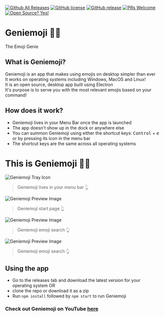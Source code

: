 [![Github All Releases](https://img.shields.io/github/downloads/virejdasani/geniemoji/total.svg)]()
[![GitHub license](https://img.shields.io/github/license/virejdasani/geniemoji)](https://github.com/virejdasani/geniemoji/blob/master/LICENSE)
[![GitHub release](https://img.shields.io/github/release/virejdasani/geniemoji)](https://GitHub.com/virejdasani/geniemoji/releases/)
[![PRs Welcome](https://img.shields.io/badge/PRs-welcome-brightgreen.svg?style=flat-square)](http://makeapullrequest.com)
[![Open Source? Yes!](https://badgen.net/badge/Open%20Source%20%3F/Yes%21/blue?icon=github)](https://github.com/virejdasani/geniemoji/)

# Geniemoji 🧞‍♂️
The Emoji Genie

## What is Geniemoji?
Geniemoji is an app that makes using emojis on desktop simpler than ever           
It works on operating systems including Windows, MacOS and Linux!           
It is an open source, desktop app built using Electron                         
It's purpose is to serve you with the most relevant emojis based on your command!

## How does it work?
- Geniemoji lives in your Menu Bar once the app is launched
- The app doesn't show up in the dock or anywhere else
- You can summon Geniemoji using either the shortcut keys: <kbd>Control</kbd> + <kbd>e</kbd> or by pressing its icon in the menu bar
- The shortcut keys are the same across all operating systems

# This is Geniemoji 🧞‍♂️
<img src="https://github.com/virejdasani/Geniemoji/blob/master/assets/PreviewImg/SC-menuBarIcon.png" alt="Geniemoji Tray Icon">

> Geniemoji lives in your menu bar 👆    

<img src="https://github.com/virejdasani/Geniemoji/blob/master/assets/PreviewImg/SC-navigation.png" alt="Geniemoji Preview Image">

> Geniemoji start page 👆              

<img src="https://github.com/virejdasani/Geniemoji/blob/master/assets/PreviewImg/SC-geniemoji.png" alt="Geniemoji Preview Image">

> Geniemoji emoji search 👆                

<img src="https://github.com/virejdasani/Geniemoji/blob/master/assets/PreviewImg/SC-angryEmoji.png" alt="Geniemoji Preview Image">

> Geniemoji emoji search 👆      

## Using the app
- Go to the releases tab and download the latest version for your operating system
OR
- clone the repo or download it as a zip
- Run `npm install` followed by `npm start` to run Geniemoji

### Check out Geniemoji on YouTube [here](https://www.youtube.com/watch?v=0I18p8e1Z5Y)

